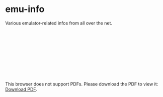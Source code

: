 # emu-info
Various emulator-related infos from all over the net.

<object data="https://github.com/floooh/emu-info/blob/master/cpc/40010-simplified.pdf" type="application/pdf" width="700px" height="700px">
    <embed src="https://github.com/floooh/emu-info/blob/master/cpc/40010-simplified.pdf">
        <p>This browser does not support PDFs. Please download the PDF to view it: <a href="https://github.com/floooh/emu-info/blob/master/cpc/40010-simplified.pdf">Download PDF</a>.</p>
    </embed>
</object>

